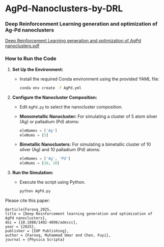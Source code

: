 # AgPd-Nanoclusters-by-DRL

### Deep Reinforcenment Learning generation and optimization of Ag-Pd nanoclusters 

[Deep Reinforcement Learning generation and optimization of AgPd nanoclusters.pdf](https://github.com/user-attachments/files/21455604/Deep.Reinforcement.Learning.generation.and.optimization.of.AgPd.nanoclusters.pdf)

### How to Run the Code

1. **Set Up the Environment:**
   - Install the required Conda environment using the provided YAML file:
     ```bash
     conda env create -f AgPd.yml
     ```

2. **Configure the Nanocluster Composition:**
   - Edit `AgPd.py` to select the nanocluster composition.

   - **Monometallic Nanocluster:** For simulating a cluster of 5 atom silver (Ag) or palladium (Pd) atoms:
     ```python
     eleNames = ['Ag']
     eleNums = [5]
     ```
   - **Bimetallic Nanoclusters:** For simulating a bimetallic cluster of 10 silver (Ag) and 10 palladium (Pd) atoms:
     ```python
     eleNames = ['Ag', 'Pd']
     eleNums = [10, 10]
     ```

3. **Run the Simulation:**
   - Execute the script using Python. 
     ```bash
     python AgPd.py  

Please cite this paper:

    @article{Farooq_2025,
    title = {Deep Reinforcement learning generation and optimization of AgPd nanoclusters},
    doi = {10.1088/1402-4896/adeccc},
    year = {2025},
    publisher = {IOP Publishing},
    author = {Farooq, Muhammad Umar and Chen, Fuyi},
    journal = {Physica Scripta}
    
 
